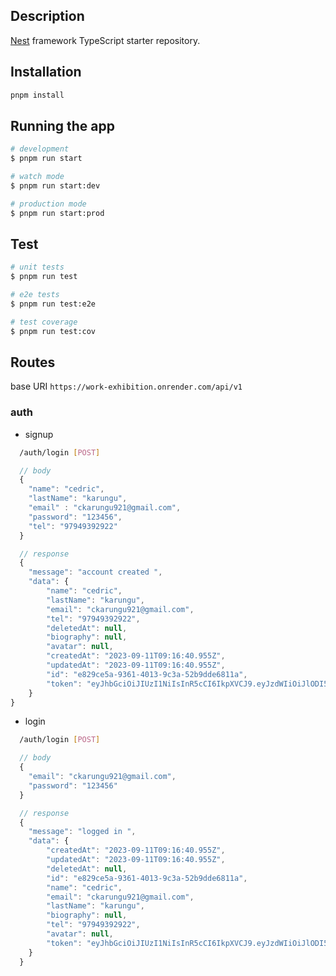 ## Description

[Nest](https://github.com/nestjs/nest) framework TypeScript starter repository.

## Installation

```bash
pnpm install
```

## Running the app

```bash
# development
$ pnpm run start

# watch mode
$ pnpm run start:dev

# production mode
$ pnpm run start:prod
```

## Test

```bash
# unit tests
$ pnpm run test

# e2e tests
$ pnpm run test:e2e

# test coverage
$ pnpm run test:cov
```

## Routes

base URI `https://work-exhibition.onrender.com/api/v1`

### auth

- signup

```bash
  /auth/login [POST]
```

```js
  // body
  {
    "name": "cedric",
    "lastName": "karungu",
    "email" : "ckarungu921@gmail.com",
    "password": "123456",
    "tel": "97949392922"
  }

  // response
  {
    "message": "account created ",
    "data": {
        "name": "cedric",
        "lastName": "karungu",
        "email": "ckarungu921@gmail.com",
        "tel": "97949392922",
        "deletedAt": null,
        "biography": null,
        "avatar": null,
        "createdAt": "2023-09-11T09:16:40.955Z",
        "updatedAt": "2023-09-11T09:16:40.955Z",
        "id": "e829ce5a-9361-4013-9c3a-52b9dde6811a",
        "token": "eyJhbGciOiJIUzI1NiIsInR5cCI6IkpXVCJ9.eyJzdWIiOiJlODI5Y2U1YS05MzYxLTQwMTMtOWMzYS01MmI5ZGRlNjgxMWEiLCJpYXQiOjE2OTQ0MjM4MDEsImV4cCI6MTY5NDk0MjIwMX0.j8Jrwlbl7DlzS6_YnjWtIHGkshb23YEdNVD6HGzIM7c"
    }
}
```

- login

```bash
  /auth/login [POST]
```

```js
  // body
  {
    "email": "ckarungu921@gmail.com",
    "password": "123456"
  }

  // response
  {
    "message": "logged in ",
    "data": {
        "createdAt": "2023-09-11T09:16:40.955Z",
        "updatedAt": "2023-09-11T09:16:40.955Z",
        "deletedAt": null,
        "id": "e829ce5a-9361-4013-9c3a-52b9dde6811a",
        "name": "cedric",
        "email": "ckarungu921@gmail.com",
        "lastName": "karungu",
        "biography": null,
        "tel": "97949392922",
        "avatar": null,
        "token": "eyJhbGciOiJIUzI1NiIsInR5cCI6IkpXVCJ9.eyJzdWIiOiJlODI5Y2U1YS05MzYxLTQwMTMtOWMzYS01MmI5ZGRlNjgxMWEiLCJpYXQiOjE2OTQ0MjM4MzgsImV4cCI6MTY5NDk0MjIzOH0.uzFd7C8L7NXWbgBKNJXL9jCtoW0lONngI7tgMWoVxrM"
    }
  }
```
